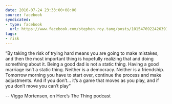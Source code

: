```yaml
---
date: 2016-07-24 23:33:00+08:00
source: facebook
syndicated:
- type: facebook
  url: https://www.facebook.com/stephen.roy.tang/posts/10154769224263912
tags:
- risk
---
```


“By taking the risk of trying hard means you are going to make mistakes, and then the most important thing is hopefully realizing that and doing something about it. Being a good dad is not a static thing. Having a good marriage isn’t a static thing. Neither is a democracy. Neither is a friendship. Tomorrow morning you have to start over, continue the process and make adjustments. And if you don’t… it’s a game that moves as you play, and if you don’t move you can’t play”

-- Viggo Mortensen, on Here’s The Thing podcast